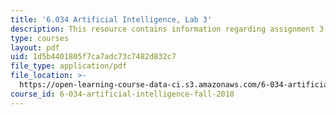 ```yaml
---
title: '6.034 Artificial Intelligence, Lab 3'
description: This resource contains information regarding assignment 3.
type: courses
layout: pdf
uid: 1d5b4401805f7ca7adc73c7482d832c7
file_type: application/pdf
file_location: >-
  https://open-learning-course-data-ci.s3.amazonaws.com/6-034-artificial-intelligence-fall-2010/1d5b4401805f7ca7adc73c7482d832c7_MIT6_034F10_lab3.pdf
course_id: 6-034-artificial-intelligence-fall-2010
---
```

